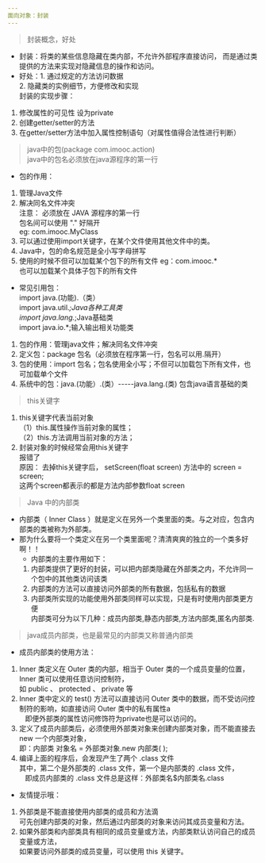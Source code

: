 ```yaml
---
面向对象：封装  
---  
```

> 封装概念，好处  
- 封装：将类的某些信息隐藏在类内部，不允许外部程序直接访问，
  而是通过类提供的方法来实现对隐藏信息的操作和访问。  
- 好处：1. 通过规定的方法访问数据  
       2. 隐藏类的实例细节，方便修改和实现  
封装的实现步骤：  
1. 修改属性的可见性 设为private  
2. 创建getter/setter的方法  
3. 在getter/setter方法中加入属性控制语句（对属性值得合法性进行判断）  

> java中的包(package com.imooc.action)  
  java中的包名必须放在java源程序的第一行  
- 包的作用：  
1. 管理Java文件  
2. 解决同名文件冲突  
注意： 必须放在 JAVA 源程序的第一行  
       包名间可以使用 "." 好隔开  
       eg: com.imooc.MyClass  
1. 可以通过使用import关键字，在某个文件使用其他文件中的类。  
2. Java中，包的命名规范是全小写字母拼写  
3. 使用的时候不但可以加载某个包下的所有文件 eg：com.imooc.*  
    也可以加载某个具体子包下的所有文件  
- 常见引用包：  
  import java.(功能).（类）  
  import java.util.*;Java各种工具类  
  import java.lang.*;Java基础类  
  import java.io.*;输入输出相关功能类  
1. 包的作用：管理java文件；解决同名文件冲突
2. 定义包：package 包名（必须放在程序第一行，包名可以用.隔开）
3. 包的使用：import 包名；包名使用全小写；不但可以加载包下所有文件，也可加载单个文件
4. 系统中的包：java.(功能）.(类）-----java.lang.(类) 包含java语言基础的类

> this关键字  
1. this关键字代表当前对象  
（1）this.属性操作当前对象的属性；  
（2）this.方法调用当前对象的方法；  
2. 封装对象的时候经常会用this关键字  
报错了  
原因： 去掉this关键字后， setScreen(float screen) 方法中的 screen = screen;   
这两个screen都表示的都是方法内部参数float screen  

> Java 中的内部类  
- 内部类（ Inner Class ）就是定义在另外一个类里面的类。与之对应，包含内部类的类被称为外部类。  
- 那为什么要将一个类定义在另一个类里面呢？清清爽爽的独立的一个类多好啊！！  
  - 内部类的主要作用如下：  
  1. 内部类提供了更好的封装，可以把内部类隐藏在外部类之内，不允许同一个包中的其他类访问该类  
  2. 内部类的方法可以直接访问外部类的所有数据，包括私有的数据  
  3. 内部类所实现的功能使用外部类同样可以实现，只是有时使用内部类更方便   
内部类可分为以下几种：成员内部类,静态内部类,方法内部类,匿名内部类.  

> java成员内部类，也是最常见的内部类又称普通内部类  
- 成员内部类的使用方法：  
1. Inner 类定义在 Outer 类的内部，相当于 Outer 类的一个成员变量的位置，Inner 类可以使用任意访问控制符，  
    如 public 、 protected 、 private 等  
2.  Inner 类中定义的 test() 方法可以直接访问 Outer 类中的数据，而不受访问控制符的影响，如直接访问 Outer 类中的私有属性a  
    即便外部类的属性访问修饰符为private也是可以访问的。  
3.  定义了成员内部类后，必须使用外部类对象来创建内部类对象，而不能直接去 new 一个内部类对象，  
    即：内部类 对象名 = 外部类对象.new 内部类( );  
4.  编译上面的程序后，会发现产生了两个 .class 文件  
    其中，第二个是外部类的 .class 文件，第一个是内部类的 .class 文件，  
    即成员内部类的 .class 文件总是这样：外部类名$内部类名.class  
- 友情提示哦：  
1. 外部类是不能直接使用内部类的成员和方法滴  
    可先创建内部类的对象，然后通过内部类的对象来访问其成员变量和方法。  
2. 如果外部类和内部类具有相同的成员变量或方法，内部类默认访问自己的成员变量或方法，  
    如果要访问外部类的成员变量，可以使用 this 关键字。  

